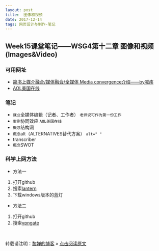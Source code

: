 ```yaml
---
layout: post
title:  图像和视频
date: 2017-12-14 
tags: 网页设计与制作-笔记
---
```


## Week15课堂笔记——WSG4第十二章 图像和视频(Images&Video)

### 可用网址
- [简书上媒介融合/媒体融合/全媒体 Media convergence介绍——by喊疼](http://www.jianshu.com/p/fa4f07dcb669)
- [AOL美国在线](https://www.aol.com/)

### 笔记
- `就业`全媒体编辑（记者、工作者）
`老师说可作为第一份工作`
- `案例`协同效应
`AOL美国在线`
- `概念`结构洞
- `概念`alt（ALTERNATIVES替代方案）
`alt=" "`
- transcriber
- `概念`SWOT

### 科学上网方法
- 方法一
1. 打开github
2. 搜索[lantern](https://github.com/getlantern/lantern/releases/tag/latest)
3. 下载windows版本的蓝灯

- 方法二
1. 打开github
2. 搜索[vpngate](https://waylau.com/about-vpngate/)

<br>

转载请注明：[黎婵的博客](https://cherrylichan.github.io/) » [点击阅读原文](https://cherrylichan.github.io/2017/12/Week15_图像和视频(Images&Video)/)

